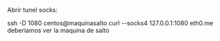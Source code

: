 Abrir tunel socks:

ssh -D 1080 centos@maquinasalto
curl --socks4 127.0.0.1:1080 eth0.me
  deberiamos ver la maquina de salto

